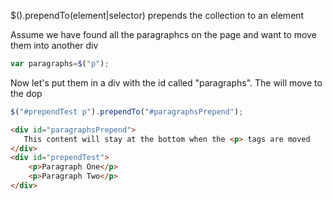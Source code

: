 $().prependTo(element|selector) prepends  the collection to an element

Assume we have found all the paragraphcs on the page and want to move them into another div

```js
var paragraphs=$("p");
```

Now let's put them in a div with the id called "paragraphs".  The will move to the dop

```js
$("#prependTest p").prependTo("#paragraphsPrepend");
```


```html
<div id="paragraphsPrepend">
   This content will stay at the bottom when the <p> tags are moved
</div>
<div id="prependTest">
    <p>Paragraph One</p>
    <p>Paragraph Two</p>
</div>
```
